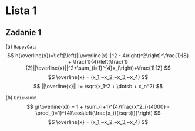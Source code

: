 # Lista 1

## Zadanie 1

(a) `HappyCat`:
$$
h(\overline{x})=\left[\left(||\overline{x}||^2 - 4\right)^2\right]^\frac{1}{8} + \frac{1}{4}\left(\frac{1}{2}||\overline{x}||^2+\sum_{i=1}^{4}x_i\right)+\frac{1}{2}
$$
$$
\overline{x} = (x_1,~x_2,~x_3,~x_4)
$$
$$
||\overline{x}|| := \sqrt{x_1^2 + \dotsb + x_n^2}
$$

(b) `Griewank`:
$$
g(\overline{x}) = 1 + \sum_{i+1}^{4}\frac{x^2_i}{4000} - \prod_{i=1}^{4}\cos\left(\frac{x_i}{\sqrt{i}}\right)
$$
$$
\overline{x} = (x_1,~x_2,~x_3,~x_4)
$$



